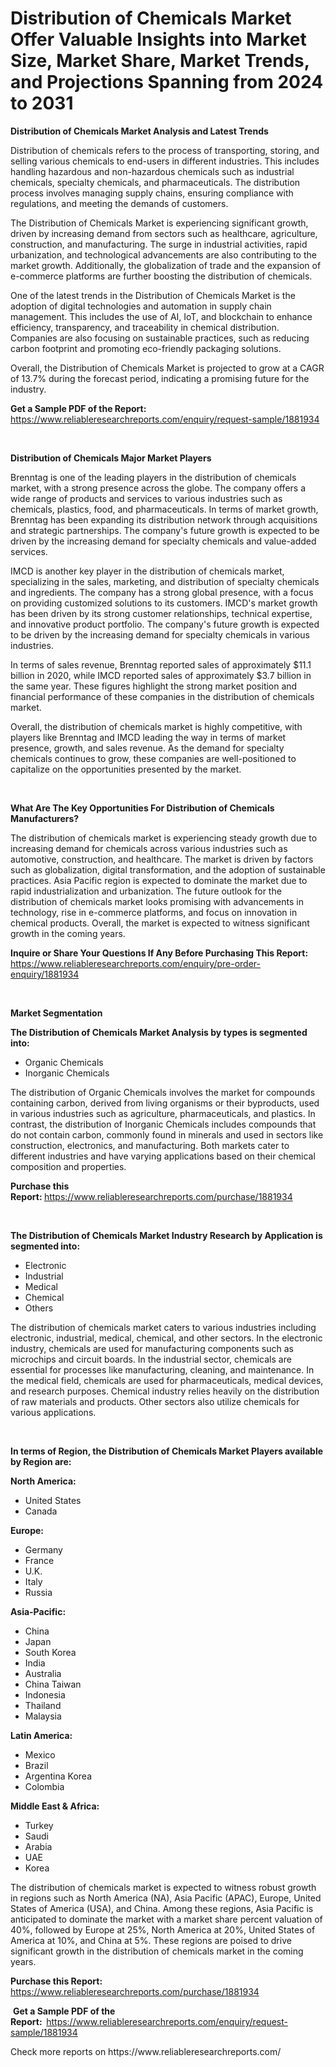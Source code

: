 <p><h1>Distribution of Chemicals Market Offer Valuable Insights into Market Size, Market Share, Market Trends, and Projections Spanning from 2024 to 2031</h1></p><p><strong>Distribution of Chemicals Market Analysis and Latest Trends</strong></p>
<p><p>Distribution of chemicals refers to the process of transporting, storing, and selling various chemicals to end-users in different industries. This includes handling hazardous and non-hazardous chemicals such as industrial chemicals, specialty chemicals, and pharmaceuticals. The distribution process involves managing supply chains, ensuring compliance with regulations, and meeting the demands of customers.</p><p>The Distribution of Chemicals Market is experiencing significant growth, driven by increasing demand from sectors such as healthcare, agriculture, construction, and manufacturing. The surge in industrial activities, rapid urbanization, and technological advancements are also contributing to the market growth. Additionally, the globalization of trade and the expansion of e-commerce platforms are further boosting the distribution of chemicals.</p><p>One of the latest trends in the Distribution of Chemicals Market is the adoption of digital technologies and automation in supply chain management. This includes the use of AI, IoT, and blockchain to enhance efficiency, transparency, and traceability in chemical distribution. Companies are also focusing on sustainable practices, such as reducing carbon footprint and promoting eco-friendly packaging solutions.</p><p>Overall, the Distribution of Chemicals Market is projected to grow at a CAGR of 13.7% during the forecast period, indicating a promising future for the industry.</p></p>
<p><strong>Get a Sample PDF of the Report:&nbsp;</strong> <a href="https://www.reliableresearchreports.com/enquiry/request-sample/1881934">https://www.reliableresearchreports.com/enquiry/request-sample/1881934</a></p>
<p>&nbsp;</p>
<p><strong>Distribution of Chemicals Major Market Players</strong></p>
<p><p>Brenntag is one of the leading players in the distribution of chemicals market, with a strong presence across the globe. The company offers a wide range of products and services to various industries such as chemicals, plastics, food, and pharmaceuticals. In terms of market growth, Brenntag has been expanding its distribution network through acquisitions and strategic partnerships. The company's future growth is expected to be driven by the increasing demand for specialty chemicals and value-added services.</p><p>IMCD is another key player in the distribution of chemicals market, specializing in the sales, marketing, and distribution of specialty chemicals and ingredients. The company has a strong global presence, with a focus on providing customized solutions to its customers. IMCD's market growth has been driven by its strong customer relationships, technical expertise, and innovative product portfolio. The company's future growth is expected to be driven by the increasing demand for specialty chemicals in various industries.</p><p>In terms of sales revenue, Brenntag reported sales of approximately $11.1 billion in 2020, while IMCD reported sales of approximately $3.7 billion in the same year. These figures highlight the strong market position and financial performance of these companies in the distribution of chemicals market.</p><p>Overall, the distribution of chemicals market is highly competitive, with players like Brenntag and IMCD leading the way in terms of market presence, growth, and sales revenue. As the demand for specialty chemicals continues to grow, these companies are well-positioned to capitalize on the opportunities presented by the market.</p></p>
<p>&nbsp;</p>
<p><strong>What Are The Key Opportunities For Distribution of Chemicals Manufacturers?</strong></p>
<p><p>The distribution of chemicals market is experiencing steady growth due to increasing demand for chemicals across various industries such as automotive, construction, and healthcare. The market is driven by factors such as globalization, digital transformation, and the adoption of sustainable practices. Asia Pacific region is expected to dominate the market due to rapid industrialization and urbanization. The future outlook for the distribution of chemicals market looks promising with advancements in technology, rise in e-commerce platforms, and focus on innovation in chemical products. Overall, the market is expected to witness significant growth in the coming years.</p></p>
<p><strong>Inquire or Share Your Questions If Any Before Purchasing This Report:</strong> <a href="https://www.reliableresearchreports.com/enquiry/pre-order-enquiry/1881934">https://www.reliableresearchreports.com/enquiry/pre-order-enquiry/1881934</a></p>
<p>&nbsp;</p>
<p><strong>Market Segmentation</strong></p>
<p><strong>The Distribution of Chemicals Market Analysis by types is segmented into:</strong></p>
<p><ul><li>Organic Chemicals</li><li>Inorganic Chemicals</li></ul></p>
<p><p>The distribution of Organic Chemicals involves the market for compounds containing carbon, derived from living organisms or their byproducts, used in various industries such as agriculture, pharmaceuticals, and plastics. In contrast, the distribution of Inorganic Chemicals includes compounds that do not contain carbon, commonly found in minerals and used in sectors like construction, electronics, and manufacturing. Both markets cater to different industries and have varying applications based on their chemical composition and properties.</p></p>
<p><strong>Purchase this Report:&nbsp;</strong><a href="https://www.reliableresearchreports.com/purchase/1881934">https://www.reliableresearchreports.com/purchase/1881934</a></p>
<p>&nbsp;</p>
<p><strong>The Distribution of Chemicals Market Industry Research by Application is segmented into:</strong></p>
<p><ul><li>Electronic</li><li>Industrial</li><li>Medical</li><li>Chemical</li><li>Others</li></ul></p>
<p><p>The distribution of chemicals market caters to various industries including electronic, industrial, medical, chemical, and other sectors. In the electronic industry, chemicals are used for manufacturing components such as microchips and circuit boards. In the industrial sector, chemicals are essential for processes like manufacturing, cleaning, and maintenance. In the medical field, chemicals are used for pharmaceuticals, medical devices, and research purposes. Chemical industry relies heavily on the distribution of raw materials and products. Other sectors also utilize chemicals for various applications.</p></p>
<p>&nbsp;</p>
<p><strong>In terms of Region, the Distribution of Chemicals Market Players available by Region are:</strong></p>
<p>
    <p> <strong> North America: </strong>
        <ul>
            <li>United States</li>
            <li>Canada</li>
        </ul>
        </p> 
    <p> <strong> Europe: </strong>
        <ul>
            <li>Germany</li>
            <li>France</li>
            <li>U.K.</li>
            <li>Italy</li>
            <li>Russia</li>
        </ul>
        </p> 
    <p> <strong> Asia-Pacific: </strong>
        <ul>
            <li>China</li>
            <li>Japan</li>
            <li>South Korea</li>
            <li>India</li>
            <li>Australia</li>
            <li>China Taiwan</li>
            <li>Indonesia</li>
            <li>Thailand</li>
            <li>Malaysia</li>
        </ul>
        </p> 
    <p> <strong> Latin America: </strong>
        <ul>
            <li>Mexico</li>
            <li>Brazil</li>
            <li>Argentina Korea</li>
            <li>Colombia</li>
        </ul>
        </p> 
    <p> <strong> Middle East & Africa: </strong>
        <ul>
            <li>Turkey</li>
            <li>Saudi</li>
            <li>Arabia</li>
            <li>UAE</li>
            <li>Korea</li>
        </ul>
    </p>
    </p>
<p><p>The distribution of chemicals market is expected to witness robust growth in regions such as North America (NA), Asia Pacific (APAC), Europe, United States of America (USA), and China. Among these regions, Asia Pacific is anticipated to dominate the market with a market share percent valuation of 40%, followed by Europe at 25%, North America at 20%, United States of America at 10%, and China at 5%. These regions are poised to drive significant growth in the distribution of chemicals market in the coming years.</p></p>
<p><strong>Purchase this Report: </strong><a href="https://www.reliableresearchreports.com/purchase/1881934">https://www.reliableresearchreports.com/purchase/1881934</a></p>
<p>&nbsp;<strong>Get a Sample PDF of the Report:&nbsp;&nbsp;</strong><a href="https://www.reliableresearchreports.com/enquiry/request-sample/1881934">https://www.reliableresearchreports.com/enquiry/request-sample/1881934</a></p>
<p><strong></strong></p>
<p>Check more reports on https://www.reliableresearchreports.com/</p>